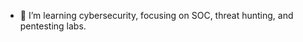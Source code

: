 - 👋 I’m learning cybersecurity, focusing on SOC, threat hunting, and pentesting labs.


<!---
Eainn/Eainn is a ✨ special ✨ repository because its `README.md` (this file) appears on your GitHub profile.
You can click the Preview link to take a look at your changes.
--->
